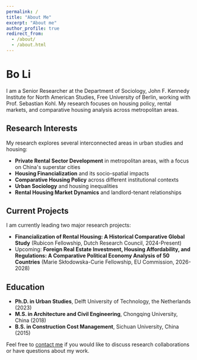 ```yaml
---
permalink: /
title: "About Me"
excerpt: "About me"
author_profile: true
redirect_from: 
  - /about/
  - /about.html
---
```


# Bo Li

I am a Senior Researcher at the Department of Sociology, John F. Kennedy Institute for North American Studies, Free University of Berlin, working with Prof. Sebastian Kohl. My research focuses on housing policy, rental markets, and comparative housing analysis across metropolitan areas.

## Research Interests

My research explores several interconnected areas in urban studies and housing:

- **Private Rental Sector Development** in metropolitan areas, with a focus on China's superstar cities
- **Housing Financialization** and its socio-spatial impacts
- **Comparative Housing Policy** across different institutional contexts
- **Urban Sociology** and housing inequalities
- **Rental Housing Market Dynamics** and landlord-tenant relationships

## Current Projects

I am currently leading two major research projects:

- **Financialization of Rental Housing: A Historical Comparative Global Study** (Rubicon Fellowship, Dutch Research Council, 2024-Present)
- Upcoming: **Foreign Real Estate Investment, Housing Affordability, and Regulations: A Comparative Political Economy Analysis of 50 Countries** (Marie Skłodowska-Curie Fellowship, EU Commission, 2026-2028)

## Education

- **Ph.D. in Urban Studies**, Delft University of Technology, the Netherlands (2023)
- **M.S. in Architecture and Civil Engineering**, Chongqing University, China (2018)
- **B.S. in Construction Cost Management**, Sichuan University, China (2015)

Feel free to [contact me](mailto:bo.li@fu-berlin.de) if you would like to discuss research collaborations or have questions about my work.

